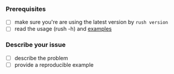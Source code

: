### Prerequisites

- [ ] make sure you're are using the latest version by `rush version`
- [ ] read the usage (rush -h) and [examples](https://github.com/shenwei356/rush#examples)

### Describe your issue

* [ ] describe the problem
* [ ] provide a reproducible example

